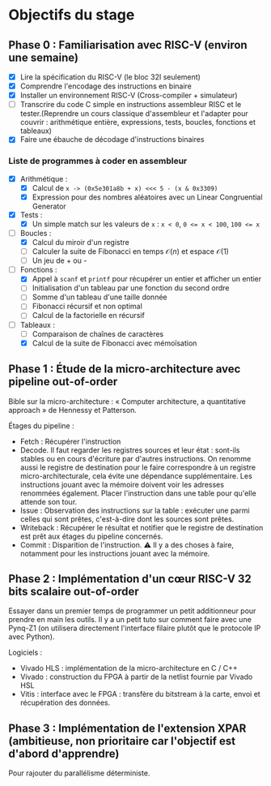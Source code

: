 # Objectifs du stage

## Phase 0 : Familiarisation avec RISC-V (environ une semaine)

- [x] Lire la spécification du RISC-V (le bloc 32I seulement)
- [x] Comprendre l'encodage des instructions en binaire
- [x] Installer un environnement RISC-V (Cross-compiler + simulateur)
- [ ] Transcrire du code C simple en instructions assembleur RISC et le tester.(Reprendre un cours classique d'assembleur et l'adapter pour couvrir : arithmétique entière, expressions, tests, boucles, fonctions et tableaux)
- [x] Faire une ébauche de décodage d'instructions binaires

### Liste de programmes à coder en assembleur

- [x] Arithmétique :
  - [x] Calcul de `x -> (0x5e301a8b + x) <<< 5 - (x & 0x3309)`
  - [x] Expression pour des nombres aléatoires avec un Linear Congruential Generator

- [x] Tests :
  - [x] Un simple match sur les valeurs de `x` : `x < 0`, `0 <= x < 100`, `100 <= x`

- [ ] Boucles :
  - [x] Calcul du miroir d'un registre
  - [ ] Calculer la suite de Fibonacci en temps $\mathcal{O}(n)$ et espace $\mathcal{O}(1)$
  - [ ] Un jeu de + ou -

- [ ] Fonctions :
  - [x] Appel à `scanf` et `printf` pour récupérer un entier et afficher un entier
  - [ ] Initialisation d'un tableau par une fonction du second ordre
  - [ ] Somme d'un tableau d'une taille donnée
  - [ ] Fibonacci récursif et non optimal
  - [ ] Calcul de la factorielle en récursif

- [ ] Tableaux :
  - [ ] Comparaison de chaînes de caractères
  - [x] Calcul de la suite de Fibonacci avec mémoïsation

## Phase 1 : Étude de la micro-architecture avec pipeline out-of-order

Bible sur la micro-architecture : « Computer architecture, a quantitative approach » de Hennessy et Patterson.

Étages du pipeline :

- Fetch : Récupérer l'instruction
- Decode. Il faut regarder les registres sources et leur état : sont-ils stables ou en cours d'écriture par d'autres instructions. On renomme aussi le registre de destination pour le faire correspondre à un registre micro-architecturale, cela évite une dépendance supplémentaire. Les instructions jouant avec la mémoire doivent voir les adresses renommées également. Placer l'instruction dans une table pour qu'elle attende son tour.
- Issue : Observation des instructions sur la table : exécuter une parmi celles qui sont prêtes, c'est-à-dire dont les sources sont prêtes.
- Writeback : Récupérer le résultat et notifier que le registre de destination est prêt aux étages du pipeline concernés.
- Commit : Disparition de l'instruction. ⚠ Il y a des choses à faire, notamment pour les instructions jouant avec la mémoire.

## Phase 2 : Implémentation d'un cœur RISC-V 32 bits scalaire out-of-order

Essayer dans un premier temps de programmer un petit additionneur pour prendre en main les outils.
Il y a un petit tuto sur comment faire avec une Pynq-Z1 (on utilisera directement l'interface filaire plutôt que le protocole IP avec Python).

Logiciels :

- Vivado HLS : implémentation de la micro-architecture en C / C++
- Vivado : construction du FPGA à partir de la netlist fournie par Vivado HSL
- Vitis :  interface avec le FPGA : transfère du bitstream à la carte, envoi et récupération des données.

## Phase 3 : Implémentation de l'extension XPAR (ambitieuse, non prioritaire car l'objectif est d'abord d'apprendre)

Pour rajouter du parallélisme déterministe.
